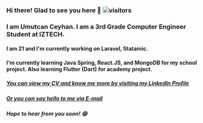 ### Hi there! Glad to see you here 👋 ![visitors](https://visitor-badge.glitch.me/badge?umutcanceyhan7=umutcanceyhan7) 
### I am Umutcan Ceyhan. I am a 3rd Grade Computer Engineer Student at IZTECH. 
#### I am 21 and I'm currently working on Laravel, Statamic. 
#### I'm currently learning Java Spring, React.JS, and MongoDB for my school project. Also learning Flutter (Dart) for academy project. 
##### [You can view my CV and know me more by visiting my LinkedIn Profile](https://www.linkedin.com/in/umutcanceyhan/) 
##### [Or you can say hello to me via E-mail](mailto:umutcanceyhan@gmail.com)
##### Hope to hear from you soon! 😄

<!--
**umutcanceyhan7/umutcanceyhan7** is a ✨ _special_ ✨ repository because its `README.md` (this file) appears on your GitHub profile.

Here are some ideas to get you started:

- 🔭 I’m currently working on ...
- 🌱 I’m currently learning ...
- 👯 I’m looking to collaborate on ...
- 🤔 I’m looking for help with ...
- 💬 Ask me about ...
- 📫 How to reach me: ...
- 😄 Pronouns: ...
- ⚡ Fun fact: ...
-->
